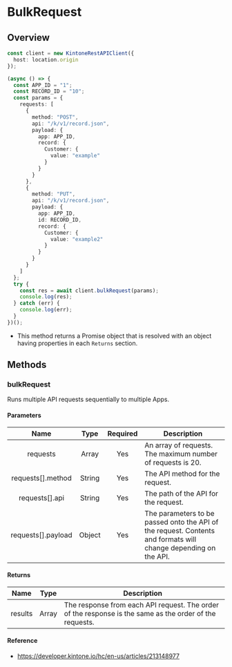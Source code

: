 # BulkRequest

## Overview

```ts
const client = new KintoneRestAPIClient({
  host: location.origin
});

(async () => {
  const APP_ID = "1";
  const RECORD_ID = "10";
  const params = {
    requests: [
      {
        method: "POST",
        api: "/k/v1/record.json",
        payload: {
          app: APP_ID,
          record: {
            Customer: {
              value: "example"
            }
          }
        }
      },
      {
        method: "PUT",
        api: "/k/v1/record.json",
        payload: {
          app: APP_ID,
          id: RECORD_ID,
          record: {
            Customer: {
              value: "example2"
            }
          }
        }
      }
    ]
  };
  try {
    const res = await client.bulkRequest(params);
    console.log(res);
  } catch (err) {
    console.log(err);
  }
})();
```

- This method returns a Promise object that is resolved with an object having properties in each `Returns` section.

## Methods

### bulkRequest

Runs multiple API requests sequentially to multiple Apps.

#### Parameters

| Name               |  Type  | Required | Description                                                    |
| :----------------: | :----: | :------: | -------------------------------------------------------------- |
| requests           | Array  |   Yes    | An array of requests. The maximum number of requests is 20.    |
| requests[].method  | String |   Yes    | The API method for the request.                                |
| requests[].api     | String |   Yes    | The path of the API for the request.                           |
| requests[].payload | Object |   Yes    | The parameters to be passed onto the API of the request. Contents and formats will change depending on the API. |

#### Returns

|  Name  |  Type  | Description                                                                                             |
| :----: | :----: | ------------------------------------------------------------------------------------------------------- |
| results | Array | The response from each API request. The order of the response is the same as the order of the requests. |

#### Reference

- https://developer.kintone.io/hc/en-us/articles/213148977
